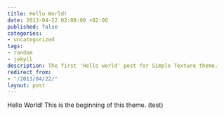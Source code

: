 ```yaml
---
title: Hello World!
date: 2013-04-22 02:00:00 +02:00
published: false
categories:
- uncategorized
tags:
- random
- jekyll
description: The first 'Hello world' post for Simple Texture theme.
redirect_from:
- "/2013/04/22/"
layout: post
---
```


Hello World! This is the beginning of this theme. (test)